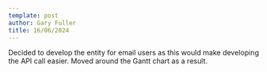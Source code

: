 ```yaml
---
template: post
author: Gary Fuller
title: 16/06/2024
---
```


Decided to develop the entity for email users as this would make developing the API call easier. Moved around the Gantt chart as a result.
